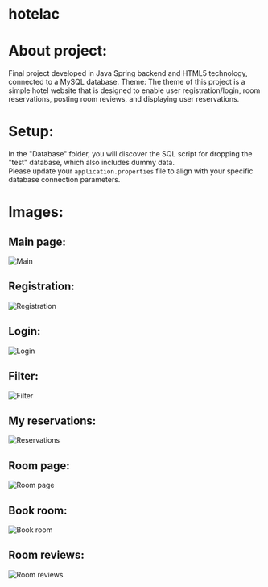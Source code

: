 # hotelac
# About project: 
Final project developed in Java Spring backend and HTML5 technology, connected to a MySQL database. Theme: The theme of this project is a simple hotel website that is designed to enable user registration/login, room reservations, posting room reviews, and displaying user reservations.
# Setup:
In the "Database" folder, you will discover the SQL script for dropping the "test" database, which also includes dummy data.<br>Please update your `application.properties` file to align with your specific database connection parameters.
# Images:
## Main page:
![Main](https://i.imgur.com/TuGWgMw_d.webp?maxwidth=760&fidelity=grand)
## Registration:
![Registration](https://i.imgur.com/pTQiFuT_d.webp?maxwidth=760&fidelity=grand)
## Login:
![Login](https://i.imgur.com/a8Mmunn_d.webp?maxwidth=760&fidelity=grand)
## Filter:
![Filter](https://i.imgur.com/NVxoQKI_d.webp?maxwidth=760&fidelity=grand)
## My reservations:
![Reservations](https://i.imgur.com/Ne4vrph_d.webp?maxwidth=760&fidelity=grand)
## Room page:
![Room page](https://i.imgur.com/TmlhQjw_d.webp?maxwidth=760&fidelity=grand)
## Book room:
![Book room](https://i.imgur.com/jmcUXhb_d.webp?maxwidth=760&fidelity=grand)
## Room reviews:
![Room reviews](https://i.imgur.com/73qm12x_d.webp?maxwidth=760&fidelity=grand)

